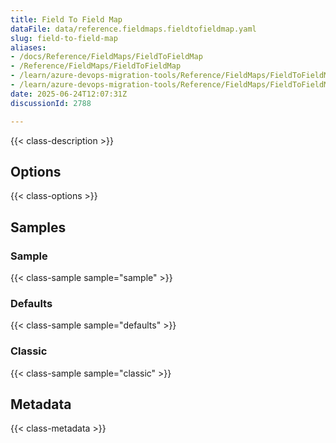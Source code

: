 ```yaml
---
title: Field To Field Map
dataFile: data/reference.fieldmaps.fieldtofieldmap.yaml
slug: field-to-field-map
aliases:
- /docs/Reference/FieldMaps/FieldToFieldMap
- /Reference/FieldMaps/FieldToFieldMap
- /learn/azure-devops-migration-tools/Reference/FieldMaps/FieldToFieldMap
- /learn/azure-devops-migration-tools/Reference/FieldMaps/FieldToFieldMap/index.md
date: 2025-06-24T12:07:31Z
discussionId: 2788

---
```

{{< class-description >}}

## Options

{{< class-options >}}

## Samples

### Sample

{{< class-sample sample="sample" >}}

### Defaults

{{< class-sample sample="defaults" >}}

### Classic

{{< class-sample sample="classic" >}}

## Metadata

{{< class-metadata >}}
